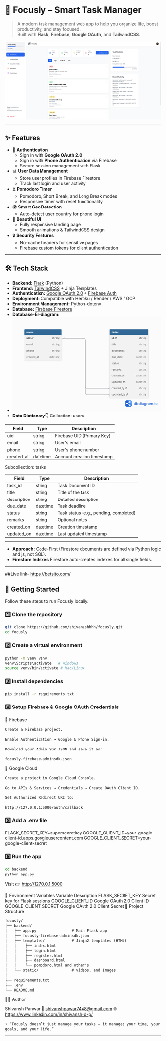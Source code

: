 # 🌟 Focusly – Smart Task Manager

> A modern task management web app to help you organize life, boost productivity, and stay focused.  
> Built with **Flask**, **Firebase**, **Google OAuth**, and **TailwindCSS**.

![Dashboard Screenshot](backend/static/images/og.png)

---

## ✨ Features

- 🔑 **Authentication**
  - Sign in with **Google OAuth 2.0**
  - Sign in with **Phone Authentication** via Firebase
  - Secure session management with Flask
- 📊 **User Data Management**
  - Store user profiles in Firebase Firestore
  - Track last login and user activity
- ⏳ **Pomodoro Timer**
  - Pomodoro, Short Break, and Long Break modes
  - Responsive timer with reset functionality
- 🌍 **Smart Geo Detection**
  - Auto-detect user country for phone login
- 🎨 **Beautiful UI**
  - Fully responsive landing page
  - Smooth animations & TailwindCSS design
- 🔒 **Security Features**
  - No-cache headers for sensitive pages
  - Firebase custom tokens for client authentication

---

## 🛠 Tech Stack

- **Backend:** [Flask](https://flask.palletsprojects.com/) (Python)
- **Frontend:** [TailwindCSS](https://tailwindcss.com/) + Jinja Templates
- **Authentication:** [Google OAuth 2.0](https://developers.google.com/identity/protocols/oauth2) + [Firebase Auth](https://firebase.google.com/docs/auth)
- **Deployment:** Compatible with Heroku / Render / AWS / GCP
- **Environment Management:** Python-dotenv
- **Database:** [Firebase Firestore](https://firebase.google.com/docs/firestore)
- **Database-Er-diagram:**
- ![ER Diagram](database-er-diagram.png)
- **Data Dictionary**👇
Collection: users

| Field        | Type     | Description                       |
|--------------|----------|-----------------------------------|
| uid          | string   | Firebase UID (Primary Key)        |
| email        | string   | User's email                      |
| phone        | string   | User's phone number               |
| created_at   | datetime | Account creation timestamp        |


Subcollection: tasks

| Field         | Type     | Description                                 |
|---------------|----------|---------------------------------------------|
| task_id       | string   | Task Document ID                            |
| title         | string   | Title of the task                           |
| description   | string   | Detailed description                        |
| due_date      | datetime | Task deadline                               |
| status        | string   | Task status (e.g., pending, completed)      |
| remarks       | string   | Optional notes                              |
| created_on    | datetime | Creation timestamp                          |
| updated_on    | datetime | Last updated timestamp                      |

---

- **Approach:** Code-First (Firestore documents are defined via Python logic and js, not SQL).
- **Firestore Indexes** Firestore auto-creates indexes for all single fields.
---
##Live link- https://betsito.com/
## 🚀 Getting Started

Follow these steps to run Focusly locally.

### 1️⃣ Clone the repository
```bash
git clone https://github.com/shivansshhhh/focusly.git
cd focusly
```
### 2️⃣ Create a virtual environment
```bash
python -m venv venv
venv\Scripts\activate   # Windows
source venv/bin/activate # Mac/Linux
```
### 3️⃣ Install dependencies
```bash
pip install -r requirements.txt
```
### 4️⃣ Setup Firebase & Google OAuth Credentials
🔹 Firebase

    Create a Firebase project.

    Enable Authentication → Google & Phone Sign-in.

    Download your Admin SDK JSON and save it as:

    focusly-firebase-adminsdk.json

🔹 Google Cloud

    Create a project in Google Cloud Console.

    Go to APIs & Services → Credentials → Create OAuth Client ID.

    Set Authorized Redirect URI to:

    http://127.0.0.1:5000/auth/callback

### 5️⃣ Add a .env file

FLASK_SECRET_KEY=supersecretkey
GOOGLE_CLIENT_ID=your-google-client-id.apps.googleusercontent.com
GOOGLE_CLIENT_SECRET=your-google-client-secret

### 6️⃣ Run the app
```bash
cd backend
python app.py
```
Visit 👉 http://127.0.0.1:5000

🔑 Environment Variables
Variable	Description
FLASK_SECRET_KEY	Secret key for Flask sessions
GOOGLE_CLIENT_ID	Google OAuth 2.0 Client ID
GOOGLE_CLIENT_SECRET	Google OAuth 2.0 Client Secret
📂 Project Structure
```
focusly/
│── backend/
│   ├── app.py                # Main Flask app
│   ├── focusly-firebase-adminsdk.json
│   ├── templates/            # Jinja2 templates (HTML)
│   │    ├── index.html
│   │    ├── login.html
│   │    ├── register.html
│   │    ├── dashboard.html
│   │    └── pomodoro.html and other's
│   └── static/               # videos, and Images
│
├── requirements.txt
├── .env
└── README.md
```

👨‍💻 Author

Shivansh Panwar
📧 shivanshpawar7448@gmail.com
🌐 https://www.linkedin.com/in/shivansh-d-p/


    ⚡ “Focusly doesn’t just manage your tasks — it manages your time, your goals, and your life.”


---
